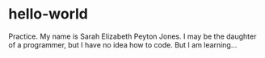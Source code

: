 # hello-world
Practice.
My name is Sarah Elizabeth Peyton Jones. I may be the daughter of a programmer, but I have no idea how to code.
But I am learning...
